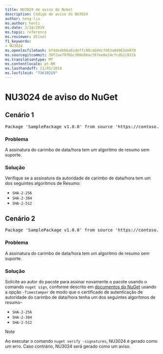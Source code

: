 ```yaml
---
title: NU3024 de aviso do NuGet
description: Código de aviso do NU3024
author: heng-liu
ms.author: henli
ms.date: 3/18/2019
ms.topic: reference
ms.reviewer: dtivel
f1_keywords:
- NU3024
ms.openlocfilehash: bf4de4b06a8cdeffc90cab04cfd83a04963de970
ms.sourcegitcommit: 39f2ae79fbbc308e06acf67ee8e24cfcdb2c831b
ms.translationtype: MT
ms.contentlocale: pt-BR
ms.lasthandoff: 11/05/2019
ms.locfileid: "73610219"
---
```

# <a name="nuget-warning-nu3024"></a>NU3024 de aviso do NuGet

## <a name="scenario-1"></a>Cenário 1

<pre>Package 'SamplePackage v1.0.0' from source 'https://contoso.com/index.json': The timestamp signature has an unsupported digest algorithm. The following algorithms are supported: : SHA-2-256, SHA-2-384, SHA-2-512.</pre>

### <a name="issue"></a>Problema

A assinatura do carimbo de data/hora tem um algoritmo de resumo sem suporte.


### <a name="solution"></a>Solução

Verifique se a assinatura da autoridade de carimbo de data/hora tem um dos seguintes algoritmos de Resumo: 
* `SHA-2-256`
* `SHA-2-384`
* `SHA-2-512`



## <a name="scenario-2"></a>Cenário 2

<pre>Package 'SamplePackage v1.0.0' from source 'https://contoso.com/index.json': The primary signature's timestamp signature has an unsupported digest algorithm.</pre>

### <a name="issue"></a>Problema

A assinatura do carimbo de data/hora tem um algoritmo de resumo sem suporte.


### <a name="solution"></a>Solução

Solicite ao autor do pacote para assinar novamente o pacote usando o comando `nuget sign`, conforme descrito em [documentos do NuGet](https://docs.microsoft.com/nuget/create-packages/sign-a-package) usando a opção `-Timestamper` de modo que o certificado de autenticação de autoridade do carimbo de data/hora tenha um dos seguintes algoritmos de resumo-
* `SHA-2-256`
* `SHA-2-384`
* `SHA-2-512`


> [!Note]
> Ao executar o comando `nuget verify -signatures`, NU3024 é gerado como um erro. Caso contrário, NU3024 será gerado como um aviso.